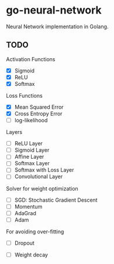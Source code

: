 # go-neural-network

Neural Network implementation in Golang.

## TODO

Activation Functions

* [x] Sigmoid
* [x] ReLU
* [x] Softmax

Loss Functions

* [x] Mean Squared Error
* [x] Cross Entropy Error
* [ ] log-likelihood

Layers

* [ ] ReLU Layer
* [ ] Sigmoid Layer
* [ ] Affine Layer
* [ ] Softmax Layer
* [ ] Softmax with Loss Layer
* [ ] Convolutional Layer

Solver for weight optimization

* [ ] SGD: Stochastic Gradient Descent
* [ ] Momentum
* [ ] AdaGrad
* [ ] Adam

For avoiding over-fitting

* [ ] Dropout
* [ ] Weight decay

